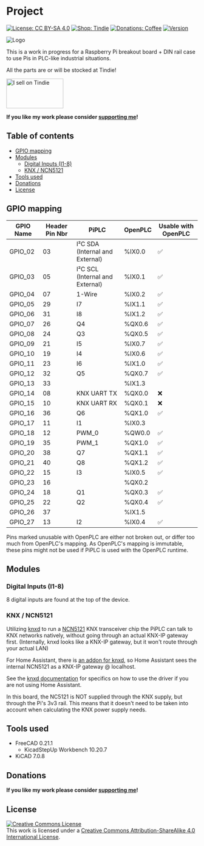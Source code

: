 # Project <!-- omit in toc -->

[![License: CC BY-SA 4.0](https://img.shields.io/badge/license-CC%20BY--SA%204.0-blue?style=flat-square)](https://creativecommons.org/licenses/by-sa/4.0/)
[![Shop: Tindie](https://img.shields.io/badge/shop-Tindie-blue?style=flat-square)](https://www.tindie.com/stores/binary-6/?ref=offsite_badges&utm_source=sellers_Chrismettal&utm_medium=badges&utm_campaign=badge_medium)
[![Donations: Coffee](https://img.shields.io/badge/donations-Coffee-brown?style=flat-square)](https://github.com/Chrismettal#donations)
[![Version](https://img.shields.io/github/v/tag/chrismettal/threedeploy?label=version&style=flat-square)](https://github.com/Chrismettal/Test)

![Logo](img/Logo.png)

This is a work in progress for a Raspberry Pi breakout board + DIN rail case to use Pis in PLC-like industrial situations.

All the parts are or will be stocked at Tindie!

<a href="https://www.tindie.com/stores/binary-6/?ref=offsite_badges&utm_source=sellers_Chrismettal&utm_medium=badges&utm_campaign=badge_medium"><img src="https://d2ss6ovg47m0r5.cloudfront.net/badges/tindie-mediums.png" alt="I sell on Tindie" width="150" height="78"></a>

**If you like my work please consider [supporting me](https://github.com/Chrismettal#donations)!**

## Table of contents <!-- omit in toc -->

- [GPIO mapping](#gpio-mapping)
- [Modules](#modules)
  - [Digital Inputs (I1-8)](#digital-inputs-i1-8)
  - [KNX / NCN5121](#knx--ncn5121)
- [Tools used](#tools-used)
- [Donations](#donations)
- [License](#license)

## GPIO mapping

| GPIO Name | Header Pin Nbr | PiPLC                           | OpenPLC | Usable with OpenPLC |
| --------- | -------------- | ------------------------------- | ------- | ------------------- |
| GPIO_02   | 03             | I²C SDA (Internal and External) | %IX0.0  | :white_check_mark:  |
| GPIO_03   | 05             | I²C SCL (Internal and External) | %IX0.1  | :white_check_mark:  |
| GPIO_04   | 07             | 1-Wire                          | %IX0.2  | :white_check_mark:  |
| GPIO_05   | 29             | I7                              | %IX1.1  | :white_check_mark:  |
| GPIO_06   | 31             | I8                              | %IX1.2  | :white_check_mark:  |
| GPIO_07   | 26             | Q4                              | %QX0.6  | :white_check_mark:  |
| GPIO_08   | 24             | Q3                              | %QX0.5  | :white_check_mark:  |
| GPIO_09   | 21             | I5                              | %IX0.7  | :white_check_mark:  |
| GPIO_10   | 19             | I4                              | %IX0.6  | :white_check_mark:  |
| GPIO_11   | 23             | I6                              | %IX1.0  | :white_check_mark:  |
| GPIO_12   | 32             | Q5                              | %QX0.7  | :white_check_mark:  |
| GPIO_13   | 33             |                                 | %IX1.3  |                     |
| GPIO_14   | 08             | KNX UART TX                     | %QX0.0  | :x:                 |
| GPIO_15   | 10             | KNX UART RX                     | %QX0.1  | :x:                 |
| GPIO_16   | 36             | Q6                              | %QX1.0  | :white_check_mark:  |
| GPIO_17   | 11             | I1                              | %IX0.3  |                     |
| GPIO_18   | 12             | PWM_0                           | %QW0.0  | :white_check_mark:  |
| GPIO_19   | 35             | PWM_1                           | %QX1.0  | :white_check_mark:  |
| GPIO_20   | 38             | Q7                              | %QX1.1  | :white_check_mark:  |
| GPIO_21   | 40             | Q8                              | %QX1.2  | :white_check_mark:  |
| GPIO_22   | 15             | I3                              | %IX0.5  | :white_check_mark:  |
| GPIO_23   | 16             |                                 | %QX0.2  |                     |
| GPIO_24   | 18             | Q1                              | %QX0.3  | :white_check_mark:  |
| GPIO_25   | 22             | Q2                              | %QX0.4  | :white_check_mark:  |
| GPIO_26   | 37             |                                 | %IX1.5  |                     |
| GPIO_27   | 13             | I2                              | %IX0.4  | :white_check_mark:  |

Pins marked unusable with OpenPLC are either not broken out, or differ too much from OpenPLC's mapping. As OpenPLC's mapping is immutable, these pins might not be used if PiPLC is used with the OpenPLC runtime.

## Modules

### Digital Inputs (I1-8)

8 digital inputs are found at the top of the device.

### KNX / NCN5121

Utilizing [knxd](https://github.com/knxd/knxd/tree/main) to run a [NCN5121](https://www.onsemi.com/pdf/datasheet/ncn5121-d.pdf) KNX transceiver chip the PiPLC can talk to KNX networks natively, without going through an actual KNX-IP gateway first. (Internally, knxd looks like a KNX-IP gateway, but it won't route through your actual LAN)

For Home Assistant, there is [an addon for knxd](https://github.com/da-anda/hass-io-addons/tree/main/knxd), so Home Assistant sees the internal NCN5121 as a KNX-IP gateway @ localhost.

See the [knxd documentation](https://github.com/knxd/knxd/blob/main/doc/inifile.rst#ncn5120) for specifics on how to use the driver if you are not using Home Assistant.

In this board, the NC5121 is NOT supplied through the KNX supply, but through the Pi's 3v3 rail. This means that it doesn't need to be taken into account when calculating the KNX power supply needs.

## Tools used

- FreeCAD 0.21.1
  - KicadStepUp Workbench 10.20.7
- KiCAD 7.0.8

## Donations

**If you like my work please consider [supporting me](https://github.com/Chrismettal#donations)!**

## License

 <a rel="CClicense" href="http://creativecommons.org/licenses/by-sa/4.0/"><img alt="Creative Commons License" style="border-width:0" src="https://i.creativecommons.org/l/by-sa/4.0/88x31.png" /></a><br />This work is licensed under a <a rel="license" href="http://creativecommons.org/licenses/by-sa/4.0/">Creative Commons Attribution-ShareAlike 4.0 International License</a>.
